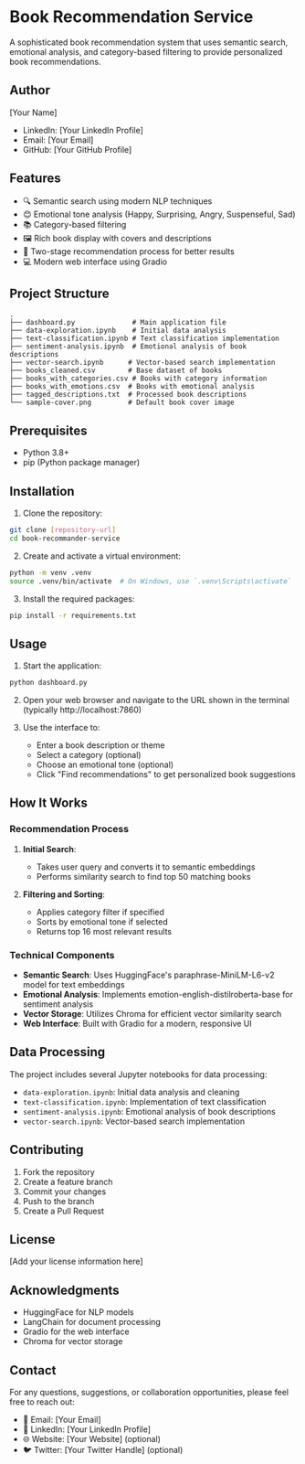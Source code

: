 # Book Recommendation Service

A sophisticated book recommendation system that uses semantic search, emotional analysis, and category-based filtering to provide personalized book recommendations.

## Author

[Your Name]
- LinkedIn: [Your LinkedIn Profile]
- Email: [Your Email]
- GitHub: [Your GitHub Profile]

## Features

- 🔍 Semantic search using modern NLP techniques
- 😊 Emotional tone analysis (Happy, Surprising, Angry, Suspenseful, Sad)
- 📚 Category-based filtering
- 🖼️ Rich book display with covers and descriptions
- 🎯 Two-stage recommendation process for better results
- 💻 Modern web interface using Gradio

## Project Structure

```
.
├── dashboard.py              # Main application file
├── data-exploration.ipynb    # Initial data analysis
├── text-classification.ipynb # Text classification implementation
├── sentiment-analysis.ipynb  # Emotional analysis of book descriptions
├── vector-search.ipynb      # Vector-based search implementation
├── books_cleaned.csv        # Base dataset of books
├── books_with_categories.csv # Books with category information
├── books_with_emotions.csv  # Books with emotional analysis
├── tagged_descriptions.txt  # Processed book descriptions
└── sample-cover.png         # Default book cover image
```

## Prerequisites

- Python 3.8+
- pip (Python package manager)

## Installation

1. Clone the repository:
```bash
git clone [repository-url]
cd book-recommander-service
```

2. Create and activate a virtual environment:
```bash
python -m venv .venv
source .venv/bin/activate  # On Windows, use `.venv\Scripts\activate`
```

3. Install the required packages:
```bash
pip install -r requirements.txt
```

## Usage

1. Start the application:
```bash
python dashboard.py
```

2. Open your web browser and navigate to the URL shown in the terminal (typically http://localhost:7860)

3. Use the interface to:
   - Enter a book description or theme
   - Select a category (optional)
   - Choose an emotional tone (optional)
   - Click "Find recommendations" to get personalized book suggestions

## How It Works

### Recommendation Process

1. **Initial Search**:
   - Takes user query and converts it to semantic embeddings
   - Performs similarity search to find top 50 matching books

2. **Filtering and Sorting**:
   - Applies category filter if specified
   - Sorts by emotional tone if selected
   - Returns top 16 most relevant results

### Technical Components

- **Semantic Search**: Uses HuggingFace's paraphrase-MiniLM-L6-v2 model for text embeddings
- **Emotional Analysis**: Implements emotion-english-distilroberta-base for sentiment analysis
- **Vector Storage**: Utilizes Chroma for efficient vector similarity search
- **Web Interface**: Built with Gradio for a modern, responsive UI

## Data Processing

The project includes several Jupyter notebooks for data processing:

- `data-exploration.ipynb`: Initial data analysis and cleaning
- `text-classification.ipynb`: Implementation of text classification
- `sentiment-analysis.ipynb`: Emotional analysis of book descriptions
- `vector-search.ipynb`: Vector-based search implementation

## Contributing

1. Fork the repository
2. Create a feature branch
3. Commit your changes
4. Push to the branch
5. Create a Pull Request

## License

[Add your license information here]

## Acknowledgments

- HuggingFace for NLP models
- LangChain for document processing
- Gradio for the web interface
- Chroma for vector storage

## Contact

For any questions, suggestions, or collaboration opportunities, please feel free to reach out:

- 📧 Email: [Your Email]
- 💼 LinkedIn: [Your LinkedIn Profile]
- 🌐 Website: [Your Website] (optional)
- 🐦 Twitter: [Your Twitter Handle] (optional) 